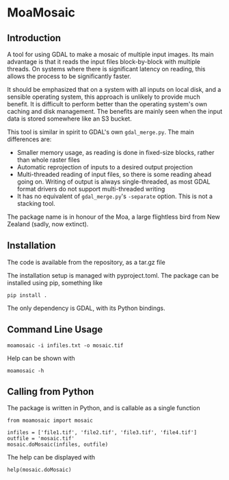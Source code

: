 # MoaMosaic
## Introduction
A tool for using GDAL to make a mosaic of multiple input images. Its main advantage is
that it reads the input files block-by-block with multiple threads. On systems where there is
significant latency on reading, this allows the process to be significantly faster.

It should be emphasized that on a system with all inputs on local disk, and a sensible
operating system, this approach is unlikely to provide much benefit. It is difficult to
perform better than the operating system's own caching and disk management. The benefits are mainly
seen when the input data is stored somewhere like an S3 bucket.

This tool is similar in spirit to GDAL's own `gdal_merge.py`. The main differences
are:

  * Smaller memory usage, as reading is done in fixed-size blocks, rather than whole raster files
  * Automatic reprojection of inputs to a desired output projection
  * Multi-threaded reading of input files, so there is some reading ahead going on. Writing of output is always single-threaded, as most GDAL format drivers do not support multi-threaded writing
  * It has no equivalent of `gdal_merge.py`'s `-separate` option. This is not a stacking tool.

The package name is in honour of the Moa, a large flightless bird from 
New Zealand (sadly, now extinct).

## Installation
The code is available from the repository, as a tar.gz file

The installation setup is managed with pyproject.toml. The package can be installed using pip, something like

    pip install .

The only dependency is GDAL, with its Python bindings.

## Command Line Usage
    moamosaic -i infiles.txt -o mosaic.tif

Help can be shown with

    moamosaic -h

## Calling from Python
The package is written in Python, and is callable as a single function

    from moamosaic import mosaic

    infiles = ['file1.tif', 'file2.tif', 'file3.tif', 'file4.tif']
    outfile = 'mosaic.tif'
    mosaic.doMosaic(infiles, outfile)

The help can be displayed with

    help(mosaic.doMosaic)
